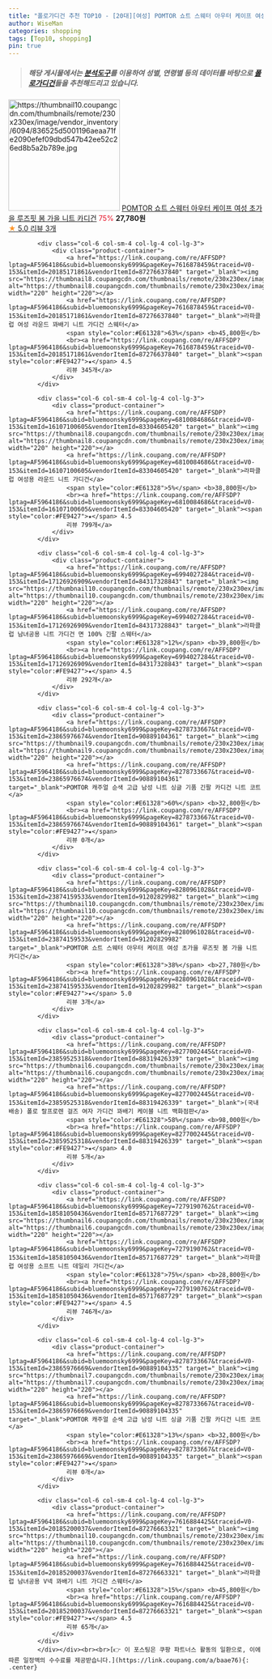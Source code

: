 ```yaml
---
title: "폴로가디건 추천 TOP10 - [20대][여성] POMTOR 쇼트 스웨터 아우터 케이프 여성 초가을 루즈핏 봄 가을 니트 카디건"
author: WiseMan
categories: shopping
tags: [Top10, shopping]
pin: true
---
```


> ##### 해당 게시물에서는 [**분석도구**](https://itemscout.io/)를 이용하여 **성별**, **연령별** 등의 데이터를 바탕으로 [**폴로가디건**](https://link.coupang.com/a/baae76)들을 추천해드리고 있습니다.
<div class="container"><div class="row">
            <div class="col-6 col-sm-4 col-lg-4 col-lg-3">
                <div class="product-container">
                    <a href="https://link.coupang.com/re/AFFSDP?lptag=AF5964186&subid=bluemoonsky6999&pageKey=8280961028&traceid=V0-153&itemId=23874159519&vendorItemId=91202829993" target="_blank"><img src="https://thumbnail10.coupangcdn.com/thumbnails/remote/230x230ex/image/vendor_inventory/6094/836525d5001196aeaa71fe2090efef09dbd547b42ee52c26ed8b5a2b789e.jpg" alt="https://thumbnail10.coupangcdn.com/thumbnails/remote/230x230ex/image/vendor_inventory/6094/836525d5001196aeaa71fe2090efef09dbd547b42ee52c26ed8b5a2b789e.jpg" width="220" height="220"></a>
                    <a href="https://link.coupang.com/re/AFFSDP?lptag=AF5964186&subid=bluemoonsky6999&pageKey=8280961028&traceid=V0-153&itemId=23874159519&vendorItemId=91202829993" target="_blank">POMTOR 쇼트 스웨터 아우터 케이프 여성 초가을 루즈핏 봄 가을 니트 카디건</a>
                    <span style="color:#E61328">75%</span> <b>27,780원</b>
                    <br><a href="https://link.coupang.com/re/AFFSDP?lptag=AF5964186&subid=bluemoonsky6999&pageKey=8280961028&traceid=V0-153&itemId=23874159519&vendorItemId=91202829993" target="_blank"><span style="color:#FE9427">★</span> 5.0
                    리뷰 3개</a>
                </div>
            </div>
            
            <div class="col-6 col-sm-4 col-lg-4 col-lg-3">
                <div class="product-container">
                    <a href="https://link.coupang.com/re/AFFSDP?lptag=AF5964186&subid=bluemoonsky6999&pageKey=7616878459&traceid=V0-153&itemId=20185171861&vendorItemId=87276637840" target="_blank"><img src="https://thumbnail8.coupangcdn.com/thumbnails/remote/230x230ex/image/vendor_inventory/0c08/4b0ad77c3b11ad00273ddb8485e81f53c01be484e7c473bda687635e2a06.jpg" alt="https://thumbnail8.coupangcdn.com/thumbnails/remote/230x230ex/image/vendor_inventory/0c08/4b0ad77c3b11ad00273ddb8485e81f53c01be484e7c473bda687635e2a06.jpg" width="220" height="220"></a>
                    <a href="https://link.coupang.com/re/AFFSDP?lptag=AF5964186&subid=bluemoonsky6999&pageKey=7616878459&traceid=V0-153&itemId=20185171861&vendorItemId=87276637840" target="_blank">라파클럽 여성 라운드 꽈배기 니트 가디건 스웨터</a>
                    <span style="color:#E61328">63%</span> <b>45,800원</b>
                    <br><a href="https://link.coupang.com/re/AFFSDP?lptag=AF5964186&subid=bluemoonsky6999&pageKey=7616878459&traceid=V0-153&itemId=20185171861&vendorItemId=87276637840" target="_blank"><span style="color:#FE9427">★</span> 4.5
                    리뷰 345개</a>
                </div>
            </div>
            
            <div class="col-6 col-sm-4 col-lg-4 col-lg-3">
                <div class="product-container">
                    <a href="https://link.coupang.com/re/AFFSDP?lptag=AF5964186&subid=bluemoonsky6999&pageKey=6810084686&traceid=V0-153&itemId=16107100605&vendorItemId=83304605420" target="_blank"><img src="https://thumbnail8.coupangcdn.com/thumbnails/remote/230x230ex/image/vendor_inventory/8a1b/1c18751d9bc01dd4c80d87ba4a9988cf1b1889574c24b428bcfad6d4caa5.jpg" alt="https://thumbnail8.coupangcdn.com/thumbnails/remote/230x230ex/image/vendor_inventory/8a1b/1c18751d9bc01dd4c80d87ba4a9988cf1b1889574c24b428bcfad6d4caa5.jpg" width="220" height="220"></a>
                    <a href="https://link.coupang.com/re/AFFSDP?lptag=AF5964186&subid=bluemoonsky6999&pageKey=6810084686&traceid=V0-153&itemId=16107100605&vendorItemId=83304605420" target="_blank">라파클럽 여성용 라운드 니트 가디건</a>
                    <span style="color:#E61328">5%</span> <b>38,800원</b>
                    <br><a href="https://link.coupang.com/re/AFFSDP?lptag=AF5964186&subid=bluemoonsky6999&pageKey=6810084686&traceid=V0-153&itemId=16107100605&vendorItemId=83304605420" target="_blank"><span style="color:#FE9427">★</span> 4.5
                    리뷰 799개</a>
                </div>
            </div>
            
            <div class="col-6 col-sm-4 col-lg-4 col-lg-3">
                <div class="product-container">
                    <a href="https://link.coupang.com/re/AFFSDP?lptag=AF5964186&subid=bluemoonsky6999&pageKey=6994027284&traceid=V0-153&itemId=17126926909&vendorItemId=84317328843" target="_blank"><img src="https://thumbnail10.coupangcdn.com/thumbnails/remote/230x230ex/image/vendor_inventory/4369/253e6fdb3ff0a777fe150f8c0e6152081ef433abdb149f32ea3c0e7df256.jpg" alt="https://thumbnail10.coupangcdn.com/thumbnails/remote/230x230ex/image/vendor_inventory/4369/253e6fdb3ff0a777fe150f8c0e6152081ef433abdb149f32ea3c0e7df256.jpg" width="220" height="220"></a>
                    <a href="https://link.coupang.com/re/AFFSDP?lptag=AF5964186&subid=bluemoonsky6999&pageKey=6994027284&traceid=V0-153&itemId=17126926909&vendorItemId=84317328843" target="_blank">라파클럽 남녀공용 니트 가디건 면 100% 긴팔 스웨터</a>
                    <span style="color:#E61328">12%</span> <b>39,800원</b>
                    <br><a href="https://link.coupang.com/re/AFFSDP?lptag=AF5964186&subid=bluemoonsky6999&pageKey=6994027284&traceid=V0-153&itemId=17126926909&vendorItemId=84317328843" target="_blank"><span style="color:#FE9427">★</span> 4.5
                    리뷰 292개</a>
                </div>
            </div>
            
            <div class="col-6 col-sm-4 col-lg-4 col-lg-3">
                <div class="product-container">
                    <a href="https://link.coupang.com/re/AFFSDP?lptag=AF5964186&subid=bluemoonsky6999&pageKey=8278733667&traceid=V0-153&itemId=23865976674&vendorItemId=90889104361" target="_blank"><img src="https://thumbnail9.coupangcdn.com/thumbnails/remote/230x230ex/image/vendor_inventory/c044/ac740308e23d758e9a5fbb314ee6eac93140e45b7866d0d5dd447597c94f.jpg" alt="https://thumbnail9.coupangcdn.com/thumbnails/remote/230x230ex/image/vendor_inventory/c044/ac740308e23d758e9a5fbb314ee6eac93140e45b7866d0d5dd447597c94f.jpg" width="220" height="220"></a>
                    <a href="https://link.coupang.com/re/AFFSDP?lptag=AF5964186&subid=bluemoonsky6999&pageKey=8278733667&traceid=V0-153&itemId=23865976674&vendorItemId=90889104361" target="_blank">POMTOR 캐주얼 순색 고급 남성 니트 싱글 기품 긴팔 카디건 니트 코트</a>
                    <span style="color:#E61328">60%</span> <b>32,800원</b>
                    <br><a href="https://link.coupang.com/re/AFFSDP?lptag=AF5964186&subid=bluemoonsky6999&pageKey=8278733667&traceid=V0-153&itemId=23865976674&vendorItemId=90889104361" target="_blank"><span style="color:#FE9427">★</span> 
                    리뷰 0개</a>
                </div>
            </div>
            
            <div class="col-6 col-sm-4 col-lg-4 col-lg-3">
                <div class="product-container">
                    <a href="https://link.coupang.com/re/AFFSDP?lptag=AF5964186&subid=bluemoonsky6999&pageKey=8280961028&traceid=V0-153&itemId=23874159533&vendorItemId=91202829982" target="_blank"><img src="https://thumbnail10.coupangcdn.com/thumbnails/remote/230x230ex/image/vendor_inventory/4880/dd1bf6ca50aefd768910f1116890dba5a09e978fd3763abaa9c9884e3145.jpg" alt="https://thumbnail10.coupangcdn.com/thumbnails/remote/230x230ex/image/vendor_inventory/4880/dd1bf6ca50aefd768910f1116890dba5a09e978fd3763abaa9c9884e3145.jpg" width="220" height="220"></a>
                    <a href="https://link.coupang.com/re/AFFSDP?lptag=AF5964186&subid=bluemoonsky6999&pageKey=8280961028&traceid=V0-153&itemId=23874159533&vendorItemId=91202829982" target="_blank">POMTOR 쇼트 스웨터 아우터 케이프 여성 초가을 루즈핏 봄 가을 니트 카디건</a>
                    <span style="color:#E61328">38%</span> <b>27,780원</b>
                    <br><a href="https://link.coupang.com/re/AFFSDP?lptag=AF5964186&subid=bluemoonsky6999&pageKey=8280961028&traceid=V0-153&itemId=23874159533&vendorItemId=91202829982" target="_blank"><span style="color:#FE9427">★</span> 5.0
                    리뷰 3개</a>
                </div>
            </div>
            
            <div class="col-6 col-sm-4 col-lg-4 col-lg-3">
                <div class="product-container">
                    <a href="https://link.coupang.com/re/AFFSDP?lptag=AF5964186&subid=bluemoonsky6999&pageKey=8277002445&traceid=V0-153&itemId=23859525318&vendorItemId=88319426339" target="_blank"><img src="https://thumbnail6.coupangcdn.com/thumbnails/remote/230x230ex/image/vendor_inventory/0697/e6953d3d16c2fc63685a1b09b41f8284ebb972643a36b62171e90c6bd746.jpg" alt="https://thumbnail6.coupangcdn.com/thumbnails/remote/230x230ex/image/vendor_inventory/0697/e6953d3d16c2fc63685a1b09b41f8284ebb972643a36b62171e90c6bd746.jpg" width="220" height="220"></a>
                    <a href="https://link.coupang.com/re/AFFSDP?lptag=AF5964186&subid=bluemoonsky6999&pageKey=8277002445&traceid=V0-153&itemId=23859525318&vendorItemId=88319426339" target="_blank">(국내배송) 폴로 랄프로렌 걸즈 여자 가디건 꽈배기 케이블 니트 백화점판</a>
                    <span style="color:#E61328">58%</span> <b>98,000원</b>
                    <br><a href="https://link.coupang.com/re/AFFSDP?lptag=AF5964186&subid=bluemoonsky6999&pageKey=8277002445&traceid=V0-153&itemId=23859525318&vendorItemId=88319426339" target="_blank"><span style="color:#FE9427">★</span> 4.0
                    리뷰 5개</a>
                </div>
            </div>
            
            <div class="col-6 col-sm-4 col-lg-4 col-lg-3">
                <div class="product-container">
                    <a href="https://link.coupang.com/re/AFFSDP?lptag=AF5964186&subid=bluemoonsky6999&pageKey=7279190762&traceid=V0-153&itemId=18581050436&vendorItemId=85717687729" target="_blank"><img src="https://thumbnail6.coupangcdn.com/thumbnails/remote/230x230ex/image/vendor_inventory/e6ac/df538d381e0830bc6fa7fae652efafc091e6abe11be80b73ae8fddd3883e.jpg" alt="https://thumbnail6.coupangcdn.com/thumbnails/remote/230x230ex/image/vendor_inventory/e6ac/df538d381e0830bc6fa7fae652efafc091e6abe11be80b73ae8fddd3883e.jpg" width="220" height="220"></a>
                    <a href="https://link.coupang.com/re/AFFSDP?lptag=AF5964186&subid=bluemoonsky6999&pageKey=7279190762&traceid=V0-153&itemId=18581050436&vendorItemId=85717687729" target="_blank">라파클럽 여성용 소프트 니트 데일리 가디건</a>
                    <span style="color:#E61328">75%</span> <b>28,800원</b>
                    <br><a href="https://link.coupang.com/re/AFFSDP?lptag=AF5964186&subid=bluemoonsky6999&pageKey=7279190762&traceid=V0-153&itemId=18581050436&vendorItemId=85717687729" target="_blank"><span style="color:#FE9427">★</span> 4.5
                    리뷰 746개</a>
                </div>
            </div>
            
            <div class="col-6 col-sm-4 col-lg-4 col-lg-3">
                <div class="product-container">
                    <a href="https://link.coupang.com/re/AFFSDP?lptag=AF5964186&subid=bluemoonsky6999&pageKey=8278733667&traceid=V0-153&itemId=23865976669&vendorItemId=90889104335" target="_blank"><img src="https://thumbnail7.coupangcdn.com/thumbnails/remote/230x230ex/image/vendor_inventory/78e2/1fb1deb3243d1aa3c629dc70c1fa2f5b2c5953b325622c82933a75b7437a.jpg" alt="https://thumbnail7.coupangcdn.com/thumbnails/remote/230x230ex/image/vendor_inventory/78e2/1fb1deb3243d1aa3c629dc70c1fa2f5b2c5953b325622c82933a75b7437a.jpg" width="220" height="220"></a>
                    <a href="https://link.coupang.com/re/AFFSDP?lptag=AF5964186&subid=bluemoonsky6999&pageKey=8278733667&traceid=V0-153&itemId=23865976669&vendorItemId=90889104335" target="_blank">POMTOR 캐주얼 순색 고급 남성 니트 싱글 기품 긴팔 카디건 니트 코트</a>
                    <span style="color:#E61328">13%</span> <b>32,800원</b>
                    <br><a href="https://link.coupang.com/re/AFFSDP?lptag=AF5964186&subid=bluemoonsky6999&pageKey=8278733667&traceid=V0-153&itemId=23865976669&vendorItemId=90889104335" target="_blank"><span style="color:#FE9427">★</span> 
                    리뷰 0개</a>
                </div>
            </div>
            
            <div class="col-6 col-sm-4 col-lg-4 col-lg-3">
                <div class="product-container">
                    <a href="https://link.coupang.com/re/AFFSDP?lptag=AF5964186&subid=bluemoonsky6999&pageKey=7616884425&traceid=V0-153&itemId=20185200037&vendorItemId=87276663321" target="_blank"><img src="https://thumbnail10.coupangcdn.com/thumbnails/remote/230x230ex/image/vendor_inventory/4d4e/096ebb151b6ad284eaa1fec7fcb20ba62c8c24592bb070ea0822481e6e05.jpg" alt="https://thumbnail10.coupangcdn.com/thumbnails/remote/230x230ex/image/vendor_inventory/4d4e/096ebb151b6ad284eaa1fec7fcb20ba62c8c24592bb070ea0822481e6e05.jpg" width="220" height="220"></a>
                    <a href="https://link.coupang.com/re/AFFSDP?lptag=AF5964186&subid=bluemoonsky6999&pageKey=7616884425&traceid=V0-153&itemId=20185200037&vendorItemId=87276663321" target="_blank">라파클럽 남녀공용 V넥 꽈배기 니트 가디건 스웨터</a>
                    <span style="color:#E61328">15%</span> <b>45,800원</b>
                    <br><a href="https://link.coupang.com/re/AFFSDP?lptag=AF5964186&subid=bluemoonsky6999&pageKey=7616884425&traceid=V0-153&itemId=20185200037&vendorItemId=87276663321" target="_blank"><span style="color:#FE9427">★</span> 4.5
                    리뷰 65개</a>
                </div>
            </div>
            </div></div><br><br>[👉 이 포스팅은 쿠팡 파트너스 활동의 일환으로, 이에 따른 일정액의 수수료를 제공받습니다.](https://link.coupang.com/a/baae76){: .center}